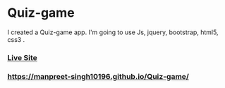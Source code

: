 # Quiz-game

I created a  Quiz-game app. I'm going to use Js, jquery, bootstrap, html5, css3 .

### [Live Site](https://manpreet-singh10196.github.io/Quiz-game/)

### https://manpreet-singh10196.github.io/Quiz-game/
